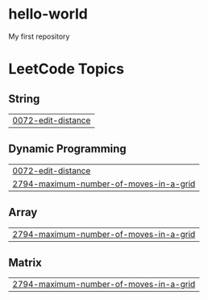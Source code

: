 # hello-world
My first repository

<!---LeetCode Topics Start-->
# LeetCode Topics
## String
|  |
| ------- |
| [0072-edit-distance](https://github.com/nakul30/hello-world/tree/master/0072-edit-distance) |
## Dynamic Programming
|  |
| ------- |
| [0072-edit-distance](https://github.com/nakul30/hello-world/tree/master/0072-edit-distance) |
| [2794-maximum-number-of-moves-in-a-grid](https://github.com/nakul30/hello-world/tree/master/2794-maximum-number-of-moves-in-a-grid) |
## Array
|  |
| ------- |
| [2794-maximum-number-of-moves-in-a-grid](https://github.com/nakul30/hello-world/tree/master/2794-maximum-number-of-moves-in-a-grid) |
## Matrix
|  |
| ------- |
| [2794-maximum-number-of-moves-in-a-grid](https://github.com/nakul30/hello-world/tree/master/2794-maximum-number-of-moves-in-a-grid) |
<!---LeetCode Topics End-->